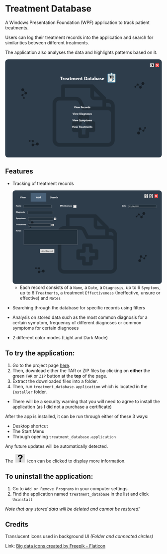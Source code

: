 # Treatment Database
A Windows Presentation Foundation (WPF) application to track patient treatments. 

Users can log their treatment records into the application and search for similarities between different treatments. 

The application also analyses the data and highlights patterns based on it.

<img src="showcase-images/Home.png" alt="Treatment Database Home Screen" width="600"/>

## Features
- Tracking of treatment records

    <img src="showcase-images/AddRecord.png" alt="Adding a record" width="600"/>  
    
    - Each record consists of a `Name`, a `Date`, a `Diagnosis`, up to 6 `Symptoms`, up to 6 `Treatments`, a treatment `Effectiveness` (Ineffective, unsure or effective) and `Notes`   
    

- Searching through the database for specific records using filters

- Analysis on stored data such as the most common diagnosis for a certain symptom, frequency of different diagnoses or common symptoms for certain diagnoses

- 2 different color modes (Light and Dark Mode)

## To try the application:
1. Go to the project page <a href="https://spencertan96.github.io/treatment-database/" title="project page link">here</a>.
1. Then, download either the TAR or ZIP files by clicking on **either** the green `TAR` or `ZIP` button at the **top** of the page.
2. Extract the downloaded files into a folder.
3. Then, run `treatment_database.application` which is located in the `Installer` folder.
- There will be a security warning that you will need to agree to install the application (as I did not a purchase a certificate)

After the app is installed, it can be run through either of these 3 ways:
- Desktop shortcut
- The Start Menu
- Through opening `treatment_database.application`  

Any future updates will be automatically detected.

The &nbsp;<img src="showcase-images/HelpButton.png" alt="More Info Button" width="30"/>&nbsp; icon can be clicked to display more information.

## To uninstall the application:
1. Go to `Add or Remove Programs` in your computer settings.
2. Find the application named `treatment_database` in the list and click `Uninstall`

*Note that any stored data will be deleted and cannot be restored!*

## Credits
Translucent icons used in background UI *(Folder and connected circles)*

Link: <a href="https://www.flaticon.com/free-icons/big-data" title="big data icons">Big data icons created by Freepik - Flaticon</a>
